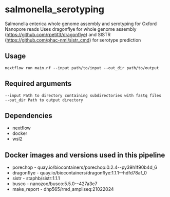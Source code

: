 # salmonella_serotyping
Salmonella enterica whole genome assembly and serotyping for Oxford Nanopore reads
Uses dragonflye for whole genome assembly (https://github.com/rpetit3/dragonflye) and  SISTR (https://github.com/phac-nml/sistr_cmd) for serotype prediction

## Usage
```
nextflow run main.nf --input path/to/input --out_dir path/to/output
```
## Required arguments
```
--input Path to directory containing subdirectories with fastq files
--out_dir Path to output directory
```

## Dependencies
* nextflow
* docker
* wsl2

## Docker images and versions used in this pipeline
* porechop - quay.io/biocontainers/porechop:0.2.4--py39h1f90b4d_6
* dragonflye - quay.io/biocontainers/dragonflye:1.1.1--hdfd78af_0
* sistr - staphb/sistr:1.1.1
* busco - nanozoo/busco:5.5.0--427a3e7
* make_report - dhp565/rmd_ampliseq:21022024
